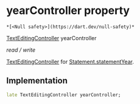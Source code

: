 


# yearController property




    *[<Null safety>](https://dart.dev/null-safety)*


[TextEditingController](https://api.flutter.dev/flutter/widgets/TextEditingController-class.html) yearController
  
_read / write_



<p><a href="https://api.flutter.dev/flutter/widgets/TextEditingController-class.html">TextEditingController</a> for <a href="../../models_statement/Statement/statementYear.md">Statement.statementYear</a>.</p>



## Implementation

```dart
late TextEditingController yearController;


```







